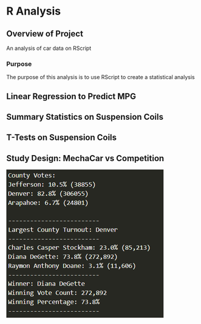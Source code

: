 # R Analysis

## Overview of Project
An analysis of car data on RScript

### Purpose
The purpose of this analysis is to use RScript to create a statistical analysis

## Linear Regression to Predict MPG


## Summary Statistics on Suspension Coils


## T-Tests on Suspension Coils


## Study Design: MechaCar vs Competition

![results](https://raw.githubusercontent.com/Queach/election_analysis/main/Resources/Election%20Results.png "results")
